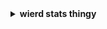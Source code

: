 
<details>
<summary><b>wierd stats thingy</b></summary>
<div align="center">

  ![](https://github-readme-stats.vercel.app/api?username=oYakate&show_icons=true&theme=transparent)
  </br>
  [![Top Langs](https://github-readme-stats.vercel.app/api/top-langs/?username=oYakate&layout=donut)](https://github.com/anuraghazra/github-readme-stats)
 

</div>
 
</details>
